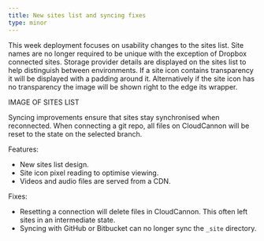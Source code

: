 ```yaml
---
title: New sites list and syncing fixes
type: minor
---
```


This week deployment focuses on usability changes to the sites list. Site names are no longer required to be unique with the exception of Dropbox connected sites. Storage provider details are displayed on the sites list to help distinguish between environments. If a site icon contains transparency it will be displayed with a padding around it. Alternatively if the site icon has no transparency the image will be shown right to the edge its wrapper.

IMAGE OF SITES LIST

Syncing improvements ensure that sites stay synchronised when reconnected. When connecting a git repo, all files on CloudCannon will be reset to the state on the selected branch.

Features:

* New sites list design.
* Site icon pixel reading to optimise viewing.
* Videos and audio files are served from a CDN.


Fixes:

* Resetting a connection will delete files in CloudCannon. This often left sites in an intermediate state.
* Syncing with GitHub or Bitbucket can no longer sync the `_site` directory.